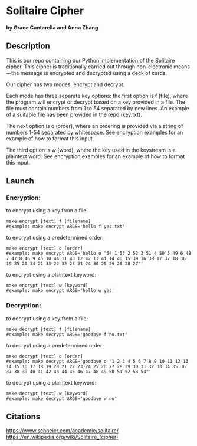 # Solitaire Cipher
#### by Grace Cantarella and Anna Zhang

## Description
This is our repo containing our Python implementation of the Solitaire cipher. This cipher is traditionally carried out through non-electronic means—the message is encrypted and decrypted using a deck of cards.

Our cipher has two modes: encrypt and decrypt.

Each mode has three separate key options: the first option is f (file), where the program will encrypt or decrypt based on a key provided in a file. The file must contain numbers from 1 to 54 separated by new lines. An example of a suitable file has been provided in the repo (key.txt).

The next option is o (order), where an ordering is provided via a string of numbers 1-54 separated by whitespace. See encryption examples for an example of how to format this input.

The third option is w (word), where the key used in the keystream is a plaintext word. See encryption examples for an example of how to format this input.

## Launch

### Encryption:

to encrypt using a key from a file:
```
make encrypt [text] f [filename]
#example: make encrypt ARGS='hello f yes.txt'
```

to encrypt using a predetermined order:
```
make encrypt [text] o [order]
#example: make encrypt ARGS='hello o "54 1 53 2 52 3 51 4 50 5 49 6 48 7 47 8 46 9 45 10 44 11 43 12 42 13 41 14 40 15 39 16 38 17 37 18 36 19 35 20 34 21 33 22 32 23 31 24 30 25 29 26 28 27"'
```

to encrypt using a plaintext keyword:
```
make encrypt [text] w [keyword]
#example: make encrypt ARGS='hello w yes'
```

### Decryption:

to decrypt using a key from a file:
```
make decrypt [text] f [filename]
#example: make decrypt ARGS='goodbye f no.txt'
```

to decrypt using a predetermined order:
```
make decrypt [text] o [order]
#example: make decrypt ARGS='goodbye o "1 2 3 4 5 6 7 8 9 10 11 12 13 14 15 16 17 18 19 20 21 22 23 24 25 26 27 28 29 30 31 32 33 34 35 36 37 38 39 40 41 42 43 44 45 46 47 48 49 50 51 52 53 54"'
```

to decrypt using a plaintext keyword:
```
make decrypt [text] w [keyword]
#example: make decrypt ARGS='goodbye w no'
```

 ## Citations
 https://www.schneier.com/academic/solitaire/  
 https://en.wikipedia.org/wiki/Solitaire_(cipher)
